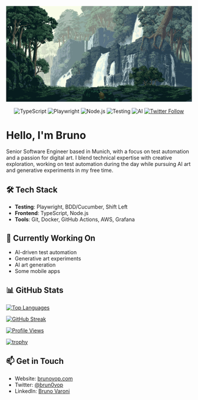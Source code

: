 <div align="center">
  <img src="bg.gif" alt="Bruno Varoni Othechar Palma" style="object-fit: cover;" />

  ![TypeScript](https://img.shields.io/badge/TypeScript-007ACC?style=flat&logo=typescript&logoColor=white)
  ![Playwright](https://img.shields.io/badge/Playwright-45ba4b?style=flat&logo=playwright&logoColor=white)
  ![Node.js](https://img.shields.io/badge/Node.js-339933?style=flat&logo=node.js&logoColor=white)
  ![Testing](https://img.shields.io/badge/Testing-E33332?style=flat&logo=testing-library&logoColor=white)
  ![AI](https://img.shields.io/badge/AI%20Art-FF6B6B?style=flat&logo=tensorflow&logoColor=white)
  [![Twitter Follow](https://img.shields.io/twitter/follow/brun0vop?style=social)](https://twitter.com/brun0vop)
</div>

# Hello, I'm Bruno

Senior Software Engineer based in Munich, with a focus on test automation and a passion for digital art. I blend technical expertise with creative exploration, working on test automation during the day while pursuing AI art and generative experiments in my free time.

## 🛠️ Tech Stack

- **Testing**: Playwright, BDD/Cucumber, Shift Left
- **Frontend**: TypeScript, Node.js
- **Tools**: Git, Docker, GitHub Actions, AWS, Grafana

## 🌱 Currently Working On

- AI-driven test automation
- Generative art experiments
- AI art generation
- Some mobile apps

## 📊 GitHub Stats

[![Top Languages](https://github-readme-stats.vercel.app/api/top-langs/?username=brun0vop&layout=compact&theme=dracula)](https://github.com/brun0vop)

[![GitHub Streak](https://github-readme-streak-stats.herokuapp.com/?user=brun0vop&theme=dracula)](https://git.io/streak-stats)

[![Profile Views](https://komarev.com/ghpvc/?username=brun0vop&color=blueviolet)]()

[![trophy](https://github-profile-trophy.vercel.app/?username=brun0vop&theme=dracula&row=1)](https://github.com/ryo-ma/github-profile-trophy)

## 📫 Get in Touch

- Website: [brunovop.com](https://brunovop.com)
- Twitter: [@brun0vop](https://twitter.com/brun0vop)
- LinkedIn: [Bruno Varoni](https://linkedin.com/in/brunovop)
